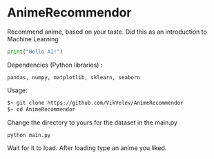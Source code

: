 # AnimeRecommendor
Recommend anime, based on your taste.
Did this as an introduction to Machine Learning 
```python
print("Hello AI!")
```
Dependencies (Python libraries) :
```
pandas, numpy, matplotlib, sklearn, seaborn
```
Usage:
```bash
$~ git clone https://github.com/VikVelev/AnimeRecommendor
$~ cd AnimeRecommendor
```
Change the directory to yours for the dataset in the main.py
```bash
python main.py
```
Wait for it to load.
After loading type an anime you liked.
